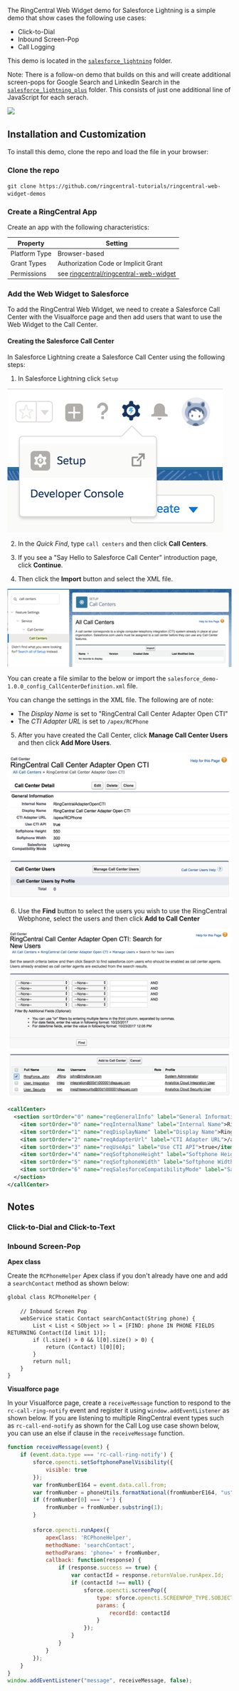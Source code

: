 The RingCentral Web Widget demo for Salesforce Lightning is a simple demo that show cases the following use cases:

* Click-to-Dial
* Inbound Screen-Pop
* Call Logging

This demo is located in the [`salesforce_lightning`](github.com/ringcentral-tutorials/ringcentral-web-widget-demos/tree/master/salesforce_lightning) folder.

Note: There is a follow-on demo that builds on this and will create additional screen-pops for Google Search and LinkedIn Search in the [`salesforce_lightning_plus`](github.com/ringcentral-tutorials/ringcentral-web-widget-demos/tree/master/salesforce_lightning_plus) folder. This consists of just one additional line of JavaScript for each serach.

![](static_crm_demo.png)

## Installation and Customization

To install this demo, clone the repo and load the file in your browser:

### Clone the repo

`git clone https://github.com/ringcentral-tutorials/ringcentral-web-widget-demos`

### Create a RingCentral App

Create an app with the following characteristics:

| Property | Setting |
|----------|---------|
| Platform Type | Browser-based |
| Grant Types | Authorization Code or Implicit Grant |
| Permissions | see [ringcentral/ringcentral-web-widget](https://github.com/ringcentral/ringcentral-web-widget) | 

### Add the Web Widget to Salesforce

To add the RingCentral Web Widget, we need to create a Salesforce Call Center with the Visualforce page and then add users that want to use the Web Widget to the Call Center.

#### Creating the Salesforce Call Center

In Salesforce Lightning create a Salesforce Call Center using the following steps:

1. In Salesforce Lightning click `Setup`

![](salesforce_step-1_setup.png)

2. In the *Quick Find*, type `call centers` and then click **Call Centers**.

3. If you see a "Say Hello to Salesforce Call Center" introduction page, click **Continue**.

4. Then click the **Import** button and select the XML file.

![](salesforce_step-4_call-center_import-xml-1.png)

You can create a file similar to the below or import the `salesforce_demo-1.0.0_config_CallCenterDefinition.xml` file.

You can change the settings in the XML file. The following are of note:

* The *Display Name* is set to "RingCentral Call Center Adapter Open CTI"
* The *CTI Adapter URL* is set to `/apex/RCPhone`

5. After you have created the Call Center, click **Manage Call Center Users** and then click **Add More Users**.

![](salesforce_step-5_call-center_manage-call-center-users.png)

6. Use the **Find** button to select the users you wish to use the RingCentral Webphone, select the users and then click **Add to Call Center**

![](salesforce_step-6_call-center_find-and-add-users.png)







```xml
<callCenter>
  <section sortOrder="0" name="reqGeneralInfo" label="General Information">
    <item sortOrder="0" name="reqInternalName" label="Internal Name">RingCentralAdapterOpenCTI</item>
    <item sortOrder="1" name="reqDisplayName" label="Display Name">RingCentral Call Center Adapter Open CTI</item>
    <item sortOrder="2" name="reqAdapterUrl" label="CTI Adapter URL">/apex/RCPhone</item>
    <item sortOrder="3" name="reqUseApi" label="Use CTI API">true</item>
    <item sortOrder="4" name="reqSoftphoneHeight" label="Softphone Height">550</item>
    <item sortOrder="5" name="reqSoftphoneWidth" label="Softphone Width">300</item>
    <item sortOrder="6" name="reqSalesforceCompatibilityMode" label="Salesforce Compatibility Mode">Lightning</item>
  </section>
</callCenter>
```


## Notes

### Click-to-Dial and Click-to-Text


### Inbound Screen-Pop

**Apex class**

Create the `RCPhoneHelper` Apex class if you don't already have one and add a `searchContact` method as shown below:

```apex
global class RCPhoneHelper {

    // Inbound Screen Pop
    webService static Contact searchContact(String phone) {
        List < List < SObject >> l = [FIND: phone IN PHONE FIELDS RETURNING Contact(Id limit 1)];
        if (l.size() > 0 && l[0].size() > 0) {
            return (Contact) l[0][0];
        }
        return null;
    }
}
```

**Visualforce page**

In your Visualforce page, create a `receiveMessage` function to respond to the `rc-call-ring-notify` event and register it using `window.addEventListener` as shown below. If you are listening to multiple RingCentral event types such as `rc-call-end-notify` as shown for the Call Log use case shown below, you can use an else if clause in the `receiveMessage` function.

```javascript
function receiveMessage(event) {
    if (event.data.type === 'rc-call-ring-notify') {
        sforce.opencti.setSoftphonePanelVisibility({
            visible: true
        });
        var fromNumberE164 = event.data.call.from;
        var fromNumber = phoneUtils.formatNational(fromNumberE164, "us");
        if (fromNumber[0] === '+') {
            fromNumber = fromNumber.substring(1);
        }

        sforce.opencti.runApex({
            apexClass: 'RCPhoneHelper',
            methodName: 'searchContact',
            methodParams: 'phone=' + fromNumber,
            callback: function(response) {
                if (response.success == true) {
                    var contactId = response.returnValue.runApex.Id;
                    if (contactId !== null) {
                        sforce.opencti.screenPop({
                            type: sforce.opencti.SCREENPOP_TYPE.SOBJECT,
                            params: {
                                recordId: contactId
                            }
                        });
                    }
                }
            }
        });
    }
}
window.addEventListener("message", receiveMessage, false);
```